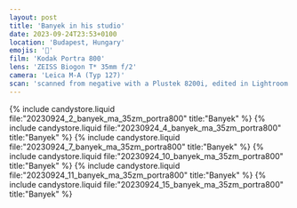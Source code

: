 ```yaml
---
layout: post
title: 'Banyek in his studio'
date: 2023-09-24T23:53+0100
location: 'Budapest, Hungary'
emojis: '🎹'
film: 'Kodak Portra 800'
lens: 'ZEISS Biogon T* 35mm f/2'
camera: 'Leica M-A (Typ 127)'
scan: 'scanned from negative with a Plustek 8200i, edited in Lightroom'
---
```


{% include candystore.liquid file:"20230924_2_banyek_ma_35zm_portra800" title:"Banyek" %}
{% include candystore.liquid file:"20230924_4_banyek_ma_35zm_portra800" title:"Banyek" %}
{% include candystore.liquid file:"20230924_7_banyek_ma_35zm_portra800" title:"Banyek" %}
{% include candystore.liquid file:"20230924_10_banyek_ma_35zm_portra800" title:"Banyek" %}
{% include candystore.liquid file:"20230924_11_banyek_ma_35zm_portra800" title:"Banyek" %}
{% include candystore.liquid file:"20230924_15_banyek_ma_35zm_portra800" title:"Banyek" %}
